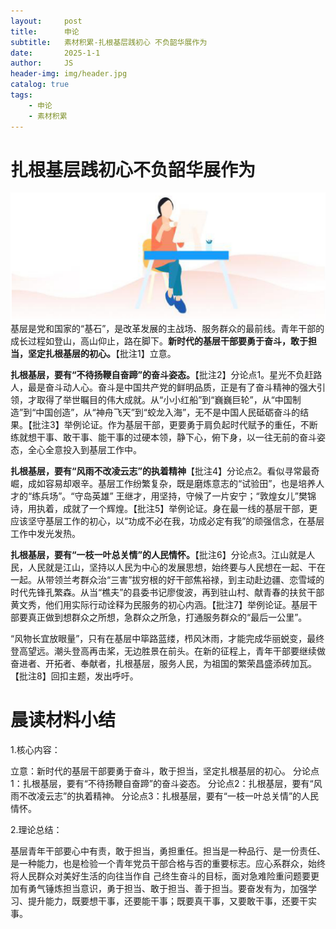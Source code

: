 ```yaml
---
layout:     post
title:      申论
subtitle:   素材积累-扎根基层践初心 不负韶华展作为
date:       2025-1-1
author:     JS
header-img: img/header.jpg
catalog: true
tags:
    - 申论
    - 素材积累
---
```


# 扎根基层践初心不负韶华展作为
![](https://raw.githubusercontent.com/about300/about300.github.io/master/img/sucai.jpg)
基层是党和国家的“基石”，是改革发展的主战场、服务群众的最前线。青年干部的成长过程如登山，高山仰止，路在脚下。**新时代的基层干部要勇于奋斗，敢于担当，坚定扎根基层的初心。**【批注1】立意。

**扎根基层，要有“不待扬鞭自奋蹄”的奋斗姿态。**【批注2】分论点1。星光不负赶路人，最是奋斗动人心。奋斗是中国共产党的鲜明品质，正是有了奋斗精神的强大引领，才取得了举世瞩目的伟大成就。从“小小红船”到“巍巍巨轮”，从“中国制造”到“中国创造”，从“神舟飞天”到“蛟龙入海”，无不是中国人民砥砺奋斗的结果。【批注3】举例论证。作为基层干部，更要勇于肩负起时代赋予的重任，不断练就想干事、敢干事、能干事的过硬本领，静下心，俯下身，以一往无前的奋斗姿态，全心全意投入到基层工作中。

**扎根基层，要有“风雨不改凌云志”的执着精神**【批注4】分论点2。看似寻常最奇崛，成如容易却艰辛。基层工作纷繁复杂，既是磨炼意志的“试验田”，也是培养人才的“练兵场”。“守岛英雄”
王继才，用坚持，守候了一片安宁；“敦煌女儿”樊锦诗，用执着，成就了一个辉煌。【批注5】举例论证。身在最一线的基层干部，更应该坚守基层工作的初心，以“功成不必在我，功成必定有我”的顽强信念，在基层工作中发光发热。

**扎根基层，要有“一枝一叶总关情”的人民情怀。**【批注6】分论点3。江山就是人民，人民就是江山，坚持以人民为中心的发展思想，始终要与人民想在一起、干在一起。从带领兰考群众治“三害”拔穷根的好干部焦裕禄，到主动赴边疆、恋雪域的时代先锋孔繁森。从当“樵夫”的县委书记廖俊波，再到驻山村、献青春的扶贫干部黄文秀，他们用实际行动诠释为民服务的初心内涵。【批注7】举例论证。基层干部要真正做到想群众之所想，急群众之所急，打通服务群众的“最后一公里”。

“风物长宜放眼量”，只有在基层中筚路蓝缕，栉风沐雨，才能完成华丽蜕变，最终登高望远。潮头登高再击桨，无边胜景在前头。在新的征程上，青年干部要继续做奋进者、开拓者、奉献者，扎根基层，服务人民，为祖国的繁荣昌盛添砖加瓦。【批注8】回扣主题，发出呼吁。

# 晨读材料小结  

1.核心内容：
 
立意：新时代的基层干部要勇于奋斗，敢于担当，坚定扎根基层的初心。
分论点1：扎根基层，要有“不待扬鞭自奋蹄”的奋斗姿态。
分论点2：扎根基层，要有“风雨不改凌云志”的执着精神。
分论点3：扎根基层，要有“一枝一叶总关情”的人民情怀。

2.理论总结：

基层青年干部要心中有责，敢于担当，勇担重任。担当是一种品行、是一份责任、是一种能力，也是检验一个青年党员干部合格与否的重要标志。应心系群众，始终将人民群众对美好生活的向往当作自
己终生奋斗的目标，面对急难险重问题要更加有勇气锤炼担当意识，勇于担当、敢于担当、善于担当。要奋发有为，加强学习、提升能力，既要想干事，还要能干事；既要真干事，又要敢干事，还要干实事。